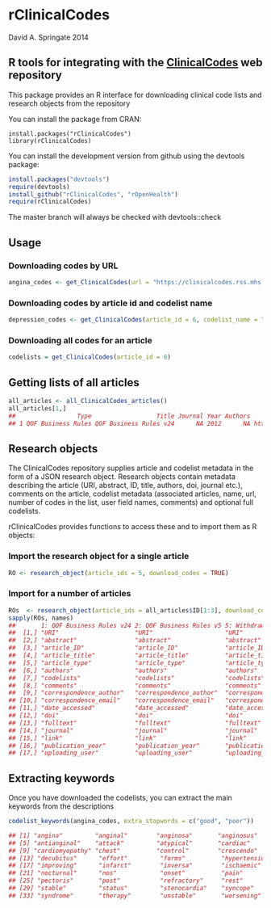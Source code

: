 rClinicalCodes
==============

David A. Springate 2014

R tools for integrating with the [ClinicalCodes](www.clinicalcodes.org) web repository
---------------------------------------------------------------------------------------

This package provides an R interface for downloading clinical code lists and research objects from the repository

You can install the package from CRAN:
```
install.packages("rClinicalCodes")
library(rClinicalCodes)
```

You can install the development version from github using the devtools package:

```R
install.packages("devtools")
require(devtools)
install_github("rClinicalCodes", "rOpenHealth")
require(rClinicalCodes)
```
The master branch will always be checked with devtools::check

Usage
-----

### Downloading codes by URL

```R
angina_codes <- get_ClinicalCodes(url = "https://clinicalcodes.rss.mhs.man.ac.uk/medcodes/article/6/codelist/angina/download/")
```

### Downloading codes by article id and codelist name

```R
depression_codes <- get_ClinicalCodes(article_id = 6, codelist_name = "depression")
```

### Downloading all codes for an article

```R
codelists = get_ClinicalCodes(article_id = 6)
```

Getting lists of all articles
-----------------------------

```R
all_articles <- all_ClinicalCodes_articles()
all_articles[1,]
##                 Type                  Title Journal Year Authors                                                        link ID
## 1 QOF Business Rules QOF Business Rules v24      NA 2012      NA https://clinicalcodes.rss.mhs.man.ac.uk/medcodes/article/1/  1
```

Research objects
----------------

The ClinicalCodes repository supplies article and codelist metadata in the form of a JSON research object. Research objects contain metadata describing the article (URI, abstract, ID, title, authors, doi, journal etc.), comments on the article, codelist metadata (associated articles, name, url, number of codes in the list, user field names, comments) and optional full codelists.

rClinicalCodes provides functions to access these and to import them as R objects:

### Import the research object for a single article

```R
RO <- research_object(article_ids = 5, download_codes = TRUE)
```
### Import for a number of articles

```R
ROs  <- research_object(article_ids = all_articles$ID[1:3], download_codes = TRUE)
sapply(ROs, names)
##       1: QOF Business Rules v24 2: QOF Business Rules v5 5: Withdrawing Performance Indicators: Retrospective 
##  [1,] "URI"                     "URI"                    "URI"                                                
##  [2,] "abstract"                "abstract"               "abstract"                                           
##  [3,] "article_ID"              "article_ID"             "article_ID"                                         
##  [4,] "article_title"           "article_title"          "article_title"                                      
##  [5,] "article_type"            "article_type"           "article_type"                                       
##  [6,] "authors"                 "authors"                "authors"                                            
##  [7,] "codelists"               "codelists"              "codelists"                                          
##  [8,] "comments"                "comments"               "comments"                                           
##  [9,] "correspondence_author"   "correspondence_author"  "correspondence_author"                              
## [10,] "correspondence_email"    "correspondence_email"   "correspondence_email"                               
## [11,] "date_accessed"           "date_accessed"          "date_accessed"                                      
## [12,] "doi"                     "doi"                    "doi"                                                
## [13,] "fulltext"                "fulltext"               "fulltext"                                           
## [14,] "journal"                 "journal"                "journal"                                            
## [15,] "link"                    "link"                   "link"                                               
## [16,] "publication_year"        "publication_year"       "publication_year"                                   
## [17,] "uploading_user"          "uploading_user"         "uploading_user"       
```


Extracting keywords
-------------------

Once you have downloaded the codelists, you can extract the main keywords from the descriptions

```R
codelist_keywords(angina_codes, extra_stopwords = c("good", "poor"))

## [1] "angina"         "anginal"        "anginosa"       "anginosus"     
## [5] "antianginal"    "attack"         "atypical"       "cardiac"       
## [9] "cardiomyopathy" "chest"          "control"        "crescendo"     
## [13] "decubitus"      "effort"         "forms"          "hypertension"  
## [17] "improving"      "infarct"        "inversa"        "ischaemic"     
## [21] "nocturnal"      "nos"            "onset"          "pain"          
## [25] "pectoris"       "post"           "refractory"     "rest"          
## [29] "stable"         "status"         "stenocardia"    "syncope"       
## [33] "syndrome"       "therapy"        "unstable"       "worsening"  
```



